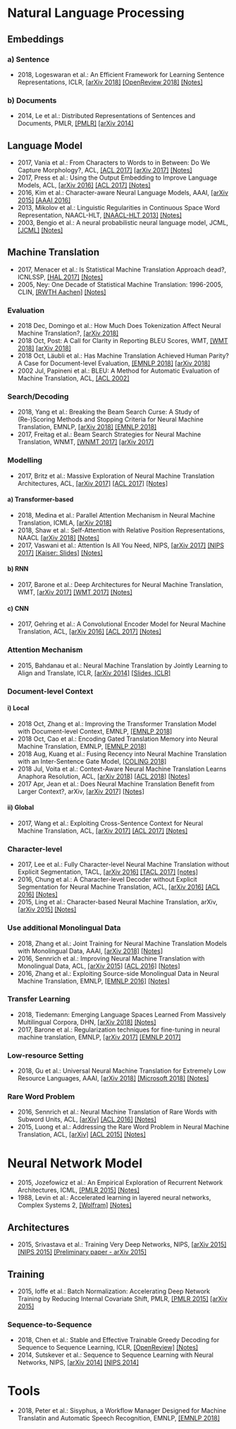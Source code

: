 # Natural Language Processing

## Embeddings

### a) Sentence
* 2018, Logeswaran et al.: An Efficient Framework for Learning Sentence Representations, ICLR, [[arXiv 2018]](https://arxiv.org/abs/1803.02893) [[OpenReview 2018]](https://openreview.net/forum?id=rJvJXZb0W) [[Notes]](https://github.com/ducthanhtran/paper_notes/blob/master/machine_learning/nlp/18_an_efficient_framework_for_learning_sent_repr.md)

### b) Documents
* 2014, Le et al.: Distributed Representations of Sentences and Documents, PMLR, [[PMLR]](http://proceedings.mlr.press/v32/le14.pdf) [[arXiv 2014]](https://arxiv.org/abs/1405.4053)

## Language Model
* 2017, Vania et al.: From Characters to Words to in Between: Do We Capture Morphology?, ACL, [[ACL 2017]](http://www.aclweb.org/anthology/P17-1184) [[arXiv 2017]](https://arxiv.org/abs/1704.08352)  [[Notes]](https://github.com/ducthanhtran/paper_notes/blob/master/machine_learning/nlp/17_from_characters_to_words_to_in_between_do_we_capture_morphology.md)
* 2017, Press et al.: Using the Output Embedding to Improve Language Models, ACL, [[arXiv 2016]](https://arxiv.org/abs/1608.05859) [[ACL 2017]](http://aclweb.org/anthology/E17-2025) [[Notes]](https://github.com/ducthanhtran/paper_notes/blob/master/machine_learning/nlp/17_using_the_output_embedding_to_improve_language_models.md)
* 2016, Kim et al.: Character-aware Neural Language Models, AAAI, [[arXiv 2015]](https://arxiv.org/abs/1508.06615) [[AAAI 2016]](https://www.aaai.org/ocs/index.php/AAAI/AAAI16/paper/viewFile/12489/12017)
* 2013, Mikolov et al.: Linguistic Regularities in Continuous Space Word Representation, NAACL-HLT, [[NAACL-HLT 2013]](https://www.aclweb.org/anthology/N13-1090) [[Notes]](https://github.com/ducthanhtran/paper_notes/blob/master/machine_learning/nlp/13_linguistic_regularities_in_continuous_space_word_representations.md)
* 2003, Bengio et al.: A neural probabilistic neural language model, JCML, [[JCML]](http://www.jmlr.org/papers/volume3/bengio03a/bengio03a.pdf) [[Notes]](https://github.com/ducthanhtran/paper_notes/blob/master/machine_learning/nlp/03_a_neural_probabilistic_language_model.md)


## Machine Translation
* 2017, Menacer et al.: Is Statistical Machine Translation Approach dead?, ICNLSSP, [[HAL 2017]](https://hal.inria.fr/hal-01660016/document) [[Notes]](https://github.com/ducthanhtran/paper_notes/blob/master/machine_learning/nlp/machine_translation/17_is_statistical_machine_translation_approach_dead.md)
* 2005, Ney: One Decade of Statistical Machine Translation: 1996-2005, CLIN, [[RWTH Aachen]](https://www-i6.informatik.rwth-aachen.de/publications/download/508/Ney-MT%20Summit-2005.pdf) [[Notes]](https://github.com/ducthanhtran/paper_notes/blob/master/machine_learning/nlp/machine_translation/05_one_decade_of_smt_1996_2005.md)

### Evaluation
* 2018 Dec, Domingo et al.: How Much Does Tokenization Affect Neural Machine Translation?, [[arXiv 2018]](https://arxiv.org/abs/1812.08621)
* 2018 Oct, Post: A Call for Clarity in Reporting BLEU Scores, WMT, [[WMT 2018]](http://aclweb.org/anthology/W18-6319) [[arXiv 2018]](https://arxiv.org/abs/1804.08771)
* 2018 Oct, Läubli et al.: Has Machine Translation Achieved Human Parity? A Case for Document-level Evaluation, [[EMNLP 2018]](http://aclweb.org/anthology/D18-1512) [[arXiv 2018]](https://arxiv.org/pdf/1808.07048.pdf)
* 2002 Jul, Papineni et al.: BLEU: A Method for Automatic Evaluation of Machine Translation, ACL, [[ACL 2002]](https://www.aclweb.org/anthology/P02-1040.pdf)

### Search/Decoding
* 2018, Yang et al.: Breaking the Beam Search Curse: A Study of (Re-)Scoring Methods and Stopping Criteria for Neural Machine Translation, EMNLP, [[arXiv 2018]](https://arxiv.org/abs/1808.09582) [[EMNLP 2018]](http://aclweb.org/anthology/D18-1342)
* 2017, Freitag et al.: Beam Search Strategies for Neural Machine Translation, WNMT, [[WNMT 2017]](http://www.aclweb.org/anthology/W17-3207) [[arXiv 2017]](https://arxiv.org/abs/1702.01806)

### Modelling
* 2017, Britz et al.: Massive Exploration of Neural Machine Translation Architectures, ACL, [[arXiv 2017]](https://arxiv.org/abs/1703.03906) [[ACL 2017]](http://aclweb.org/anthology/D17-1151) [[Notes]](https://github.com/ducthanhtran/paper_notes/blob/master/machine_learning/nlp/machine_translation/17_massive_exploration_of_nmt_architectures.md)

#### a) Transformer-based
* 2018, Medina et al.: Parallel Attention Mechanism in Neural Machine Translation, ICMLA, [[arXiv 2018]](https://arxiv.org/abs/1810.12427)
* 2018, Shaw et al.: Self-Attention with Relative Position Representations, NAACL [[arXiv 2018]](https://arxiv.org/abs/1803.02155) [[Notes]](https://github.com/ducthanhtran/paper_notes/blob/master/machine_learning/nlp/machine_translation/18_self_attention_with_relative_position_representations.md)
* 2017, Vaswani et al.: Attention Is All You Need, NIPS, [[arXiv 2017]](https://arxiv.org/abs/1706.03762) [[NIPS 2017]](https://papers.nips.cc/paper/7181-attention-is-all-you-need.pdf) [[Kaiser: Slides]](https://nlp.stanford.edu/seminar/details/lkaiser.pdf) [[Notes]](https://github.com/ducthanhtran/paper_notes/blob/master/machine_learning/nlp/machine_translation/17_attention_is_all_you_need.md)

#### b) RNN
* 2017, Barone et al.: Deep Architectures for Neural Machine Translation, WMT, [[arXiv 2017]](https://arxiv.org/abs/1707.07631) [[WMT 2017]](http://www.aclweb.org/anthology/W17-4710) [[Notes]](https://github.com/ducthanhtran/paper_notes/blob/master/machine_learning/nlp/machine_translation/17_deep_architectures_for_nmt.md)

#### c) CNN
* 2017, Gehring et al.: A Convolutional Encoder Model for Neural Machine Translation, ACL, [[arXiv 2016]](https://arxiv.org/abs/1611.02344) [[ACL 2017]](http://www.aclweb.org/anthology/P17-1012) [[Notes]](https://github.com/ducthanhtran/paper_notes/blob/master/machine_learning/nlp/machine_translation/17_a_convolutional_encoder_mode_for_nmt.md)

### Attention Mechanism
* 2015, Bahdanau et al.: Neural Machine Translation by Jointly Learning to Align and Translate, ICLR, [[arXiv 2014]](https://arxiv.org/pdf/1409.0473.pdf) [[Slides, ICLR]](https://iclr.cc/archive/www/lib/exe/fetch.php%3Fmedia=iclr2015:bahdanau-iclr2015.pdf)

### Document-level Context
#### i) Local
* 2018 Oct, Zhang et al.: Improving the Transformer Translation Model with Document-level Context, EMNLP, [[EMNLP 2018]](http://aclweb.org/anthology/D18-1049)
* 2018 Oct, Cao et al.: Encoding Gated Translation Memory into Neural Machine Translation, EMNLP, [[EMNLP 2018]](http://aclweb.org/anthology/D18-1340)
* 2018 Aug, Kuang et al.: Fusing Recency into Neural Machine Translation with an Inter-Sentence Gate Model, [[COLING 2018]](http://aclweb.org/anthology/C18-1051)
* 2018 Jul, Voita et al.: Context-Aware Neural Machine Translation Learns Anaphora Resolution, ACL, [[arXiv 2018]](https://arxiv.org/abs/1805.10163) [[ACL 2018]](http://aclweb.org/anthology/P18-1117) [[Notes]](https://github.com/ducthanhtran/paper_notes/blob/master/machine_learning/nlp/machine_translation/18_context_aware_nmt_learns_anaphora_resolution)
* 2017 Apr, Jean et al.: Does Neural Machine Translation Benefit from Larger Context?, arXiv, [[arXiv 2017]](https://arxiv.org/pdf/1704.05135) [[Notes]](https://github.com/ducthanhtran/paper_notes/blob/master/machine_learning/nlp/machine_translation/17_does_nmt_benefit_from_larger_context.md)

#### ii) Global
* 2017, Wang et al.: Exploiting Cross-Sentence Context for Neural Machine Translation, ACL, [[arXiv 2017]](https://arxiv.org/abs/1704.04347.pdf) [[ACL 2017]](http://aclweb.org/anthology/D17-1301) [[Notes]](https://github.com/ducthanhtran/paper_notes/blob/master/machine_learning/nlp/machine_translation/17_exploiting_cross_sentence_context_for_nmt.md)

### Character-level
* 2017, Lee et al.: Fully Character-level Neural Machine Translation without Explicit Segmentation, TACL, [[arXiv 2016]](https://arxiv.org/abs/1610.03017) [[TACL 2017]](https://transacl.org/ojs/index.php/tacl/article/viewFile/1051/253) [[notes]](https://github.com/ducthanhtran/paper_notes/blob/master/machine_learning/nlp/machine_translation/16_fully_character_level_nmt_without_explicit_segmentation.md)
* 2016, Chung et al.: A Character-level Decoder without Explicit Segmentation for Neural Machine Translation, ACL, [[arXiv 2016]](https://arxiv.org/abs/1603.06147) [[ACL 2016]](http://www.aclweb.org/anthology/P16-1160) [[Notes]](https://github.com/ducthanhtran/paper_notes/blob/master/machine_learning/nlp/machine_translation/16_a_character_level_decoder_without_explicit_segmentation_for_nmt.md)
* 2015, Ling et al.: Character-based Neural Machine Translation, arXiv, [[arXiv 2015]](https://arxiv.org/abs/1511.04586.pdf) [[Notes]](https://github.com/ducthanhtran/paper_notes/blob/master/machine_learning/nlp/machine_translation/15_character_based_nmt.md)

### Use additional Monolingual Data
* 2018, Zhang et al.: Joint Training for Neural Machine Translation Models with Monolingual Data, AAAI, [[arXiv 2018]](https://arxiv.org/abs/1803.00353) [[Notes]](https://github.com/ducthanhtran/paper_notes/blob/master/machine_learning/nlp/machine_translation/18_joint_training_for_nmt_models_with_monolingual_data.md)
* 2016, Sennrich et al.: Improving Neural Machine Translation with Monolingual Data, ACL, [[arXiv 2015]](https://arxiv.org/abs/1511.06709.pdf) [[ACL 2016]](http://www.aclweb.org/anthology/P16-1009) [[Notes]](https://github.com/ducthanhtran/paper_notes/blob/master/machine_learning/nlp/machine_translation/15_improving_nmt_with_monolingual_data.md)
* 2016, Zhang et al.: Exploiting Source-side Monolingual Data in Neural Machine Translation, EMNLP, [[EMNLP 2016]](http://www.aclweb.org/anthology/D16-1160) [[Notes]](https://github.com/ducthanhtran/paper_notes/blob/master/machine_learning/nlp/machine_translation/16_exploiting_source_side_monolingual_data_in_nmt.md)

### Transfer Learning
* 2018, Tiedemann: Emerging Language Spaces Learned From Massively Multilingual Corpora, DHN, [[arXiv 2018]](https://arxiv.org/abs/1802.00273) [[Notes]](https://github.com/ducthanhtran/paper_notes/blob/master/machine_learning/nlp/machine_translation/18_emerging_language_spaces_learned_from_massively_multilingual_corpora.md)
* 2017, Barone et al.: Regularization techniques for fine-tuning in neural machine translation, EMNLP, [[arXiv 2017]](https://arxiv.org/abs/1707.09920) [[EMNLP 2017]](https://www.aclweb.org/anthology/D17-1156)

### Low-resource Setting
* 2018, Gu et al.: Universal Neural Machine Translation for Extremely Low Resource Languages, AAAI, [[arXiv 2018]](https://arxiv.org/abs/1802.05368) [[Microsoft 2018]](https://www.microsoft.com/en-us/research/publication/universal-neural-machine-translation-extremely-low-resource-languages/) [[Notes]](https://github.com/ducthanhtran/paper_notes/blob/master/machine_learning/nlp/machine_translation/18_universal_nmt_for_extremely_low_resource_lang.md)

### Rare Word Problem
* 2016, Sennrich et al.: Neural Machine Translation of Rare Words with Subword Units, ACL, [[arXiv]](https://arxiv.org/abs/1508.07909) [[ACL 2016]](http://www.aclweb.org/anthology/P16-1162) [[Notes]](https://github.com/ducthanhtran/paper_notes/blob/master/machine_learning/nlp/machine_translation/16_nmt_of_rare_words_with_subword_units.md)
* 2015, Luong et al.: Addressing the Rare Word Problem in Neural Machine Translation, ACL, [[arXiv]](https://arxiv.org/abs/1410.8206) [[ACL 2015]](http://www.aclweb.org/anthology/P15-1002) [[Notes]](https://github.com/ducthanhtran/paper_notes/blob/master/machine_learning/nlp/machine_translation/15_addressing_the_rare_word_problem_in_neural_machine_translation.md)

# Neural Network Model
* 2015, Jozefowicz et al.: An Empirical Exploration of Recurrent Network Architectures, ICML, [[PMLR 2015]](http://proceedings.mlr.press/v37/jozefowicz15.pdf) [[Notes]](https://github.com/ducthanhtran/paper_notes/blob/master/machine_learning/neural_networks/15_an_empirical_exploration_of_recurrent_network_architectures.md)
* 1988, Levin et al.: Accelerated learning in layered neural networks, Complex Systems 2, [[Wolfram]](http://wpmedia.wolfram.com/uploads/sites/13/2018/02/02-6-1.pdf) [[Notes]](https://github.com/ducthanhtran/paper_notes/blob/master/machine_learning/neural_networks/88_accelerated_learning_in_layered_neural_networks.md)


## Architectures
* 2015, Srivastava et al.: Training Very Deep Networks, NIPS, [[arXiv 2015]](https://arxiv.org/abs/1507.06228) [[NIPS 2015]](https://papers.nips.cc/paper/5850-training-very-deep-networks.pdf) [[Preliminary paper - arXiv 2015]](https://arxiv.org/abs/1505.00387)

## Training
* 2015, Ioffe et al.: Batch Normalization: Accelerating Deep Network Training by Reducing Internal Covariate Shift, PMLR, [[PMLR 2015]](http://proceedings.mlr.press/v37/ioffe15.pdf) [[arXiv 2015]](https://arxiv.org/abs/1502.03167)

### Sequence-to-Sequence
* 2018, Chen et al.: Stable and Effective Trainable Greedy Decoding for Sequence to Sequence Learning, ICLR, [[OpenReview]](https://openreview.net/forum?id=rJZlKFkvM) [[Notes]](https://github.com/ducthanhtran/paper_notes/blob/master/machine_learning/nlp/machine_translation/18_stable_and_effective_trainable_greedy_decoding_for_seq_to_seq_learning.md)
* 2014, Sutskever et al.: Sequence to Sequence Learning with Neural Networks, NIPS, [[arXiv 2014]](https://arxiv.org/abs/1409.3215) [[NIPS 2014]](https://papers.nips.cc/paper/5346-sequence-to-sequence-learning-with-neural-networks.pdf)

# Tools
* 2018, Peter et al.: Sisyphus, a Workflow Manager Designed for Machine Translatin and Automatic Speech Recognition, EMNLP, [[EMNLP 2018]](http://aclweb.org/anthology/D18-2015)
